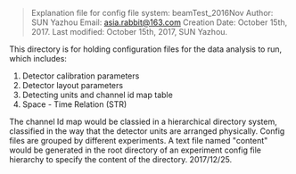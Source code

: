 > Explanation file for config file system: beamTest_2016Nov
> Author: SUN Yazhou   Email: asia.rabbit@163.com
> Creation Date: October 15th, 2017.
> Last modified: October 15th, 2017, SUN Yazhou.

This directory is for holding configuration files for the data analysis to run, which includes:

1. Detector calibration parameters
1. Detector layout parameters
1. Detecting units and channel id map table
1. Space - Time Relation (STR)

The channel Id map would be classied in a hierarchical directory system, classified in the way that the detector units are arranged physically. Config files are grouped by different experiments. A text file named "content" would be generated in the root directory of an experiment config file hierarchy to specify the content of the directory. 2017/12/25.

